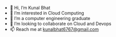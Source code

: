 - 👋 Hi, I’m Kunal Bhat
- 👀 I’m interested in Cloud Computing 
- 🌱 I’m a computer engineering graduate
- 💞️ I’m looking to collaborate on Cloud and Devops
- 📫 Reach me at kunalbhat6767@gmail.com

<!---
KunalBhat55/KunalBhat55 is a ✨ special ✨ repository because its `README.md` (this file) appears on your GitHub profile.
You can click the Preview link to take a look at your changes.
--->

